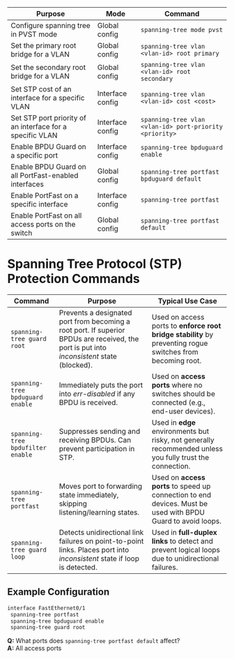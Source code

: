 | Purpose                                                        | Mode             | Command                                                                 |
|----------------------------------------------------------------|------------------|-------------------------------------------------------------------------|
| Configure spanning tree in PVST mode                           | Global config     | `spanning-tree mode pvst`                                              |
| Set the primary root bridge for a VLAN                         | Global config     | `spanning-tree vlan <vlan-id> root primary`                            |
| Set the secondary root bridge for a VLAN                       | Global config     | `spanning-tree vlan <vlan-id> root secondary`                          |
| Set STP cost of an interface for a specific VLAN               | Interface config  | `spanning-tree vlan <vlan-id> cost <cost>`                             |
| Set STP port priority of an interface for a specific VLAN      | Interface config  | `spanning-tree vlan <vlan-id> port-priority <priority>`                |
| Enable BPDU Guard on a specific port                           | Interface config  | `spanning-tree bpduguard enable`                                       |
| Enable BPDU Guard on all PortFast-enabled interfaces           | Global config     | `spanning-tree portfast bpduguard default`                             |
| Enable PortFast on a specific interface                        | Interface config  | `spanning-tree portfast`                                               |
| Enable PortFast on all access ports on the switch              | Global config     | `spanning-tree portfast default`                                       |

# Spanning Tree Protocol (STP) Protection Commands

| Command                            | Purpose                                                                 | Typical Use Case |
|------------------------------------|-------------------------------------------------------------------------|------------------|
| `spanning-tree guard root`         | Prevents a designated port from becoming a root port. If superior BPDUs are received, the port is put into *inconsistent* state (blocked). | Used on access ports to **enforce root bridge stability** by preventing rogue switches from becoming root. |
| `spanning-tree bpduguard enable`  | Immediately puts the port into *err-disabled* if any BPDU is received. | Used on **access ports** where no switches should be connected (e.g., end-user devices). |
| `spanning-tree bpdufilter enable` | Suppresses sending and receiving BPDUs. Can prevent participation in STP. | Used in **edge** environments but risky, not generally recommended unless you fully trust the connection. |
| `spanning-tree portfast`          | Moves port to forwarding state immediately, skipping listening/learning states. | Used on **access ports** to speed up connection to end devices. Must be used with BPDU Guard to avoid loops. |
| `spanning-tree guard loop`        | Detects unidirectional link failures on point-to-point links. Places port into *inconsistent* state if loop is detected. | Used in **full-duplex links** to detect and prevent logical loops due to unidirectional failures. |

## Example Configuration

```bash
interface FastEthernet0/1
 spanning-tree portfast
 spanning-tree bpduguard enable
 spanning-tree guard root
```
**Q:** What ports does `spanning-tree portfast default` affect?  
**A:** All access ports
